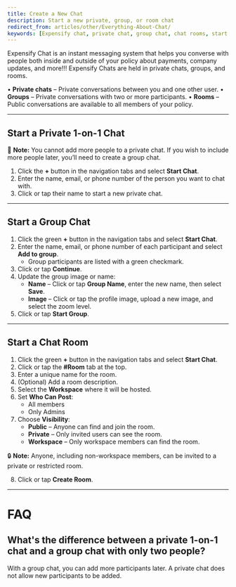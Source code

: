 ```yaml
---
title: Create a New Chat
description: Start a new private, group, or room chat
redirect_from: articles/other/Everything-About-Chat/
keywords: [Expensify chat, private chat, group chat, chat rooms, start chat, New Expensify]
---
```



Expensify Chat is an instant messaging system that helps you converse with people both inside and outside of your policy about payments, company updates, and more!!! Expensify Chats are held in private chats, groups, and rooms.

• **Private chats** – Private conversations between you and one other user.
• **Groups** – Private conversations with two or more participants.
• **Rooms** – Public conversations are available to all members of your policy.

---

## Start a Private 1-on-1 Chat

🛑 **Note:** You cannot add more people to a private chat. If you wish to include more people later, you’ll need to create a group chat.

1. Click the **+** button in the navigation tabs and select **Start Chat**.
2. Enter the name, email, or phone number of the person you want to chat with.
3. Click or tap their name to start a new private chat.

---

## Start a Group Chat

1. Click the green **+** button in the navigation tabs and select **Start Chat**.
2. Enter the name, email, or phone number of each participant and select **Add to group**.
   - Group participants are listed with a green checkmark.
3. Click or tap **Continue**.
4. Update the group image or name:
   - **Name** – Click or tap **Group Name**, enter the new name, then select **Save**.
   - **Image** – Click or tap the profile image, upload a new image, and select the zoom level.
5. Click or tap **Start Group**.

---

## Start a Chat Room

1. Click the green **+** button in the navigation tabs and select **Start Chat**.
2. Click or tap the **#Room** tab at the top.
3. Enter a unique name for the room.
4. (Optional) Add a room description.
5. Select the **Workspace** where it will be hosted.
6. Set **Who Can Post**:
   - All members
   - Only Admins
7. Choose **Visibility**:
   - **Public** – Anyone can find and join the room.
   - **Private** – Only invited users can see the room.
   - **Workspace** – Only workspace members can find the room.

🔒 **Note:** Anyone, including non-workspace members, can be invited to a private or restricted room.

8. Click or tap **Create Room**.

---

# FAQ

## What's the difference between a private 1-on-1 chat and a group chat with only two people?

With a group chat, you can add more participants later. A private chat does not allow new participants to be added.

